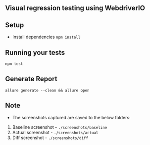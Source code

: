## Visual regression testing using WebdriverIO

## Setup
* Install dependencies
`npm install`

## Running your tests
`npm test`

## Generate Report
`allure generate --clean && allure open`

## Note
- The screenshots captured are saved to the below folders:
1) Baseline screenshot - `./screenshots/baseline`
2) Actual screenshot - `./screenshots/actual`
3) Diff screenshot - `./screenshots/diff`
